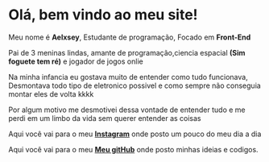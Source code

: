 <html>
    <title>Alexsey Batista</title>
<link rel="stylesheet" href="resetcss.css">
<body>
<h1>Olá, bem vindo ao meu site!</h1>
<p>Meu nome é <strong>Aelxsey</strong>, Estudante de programação, Focado em <strong>Front-End</strong>
<p id="a"> Pai de 3 meninas lindas, amante de programação,ciencia espacial <strong>(Sim foguete tem ré)</strong> e jogador de jogos onlie </p>
<p>Na minha infancia eu gostava muito de entender como tudo funcionava, Desmontava todo tipo de eletronico possivel e como sempre não conseguia montar eles de volta kkkk</p>
<p>Por algum motivo me desmotivei dessa vontade de entender tudo e me perdi em um limbo da vida sem querer entender as coisas</p>


<footer>
<p  id="meusLinks1">Aqui você vai para o meu <a href="https://www.instagram.com/alexsey.batista/"><strong>Instagram</strong></a> onde posto um pouco do meu dia a dia</p>
<p  id="meusLinks2">Aqui você vai para o meu <a href="https://github.com/AlexseySilva"><strong>Meu gitHub</strong></a> onde posto minhas ideias e codigos.</p>
</footer>
</body>
</html>